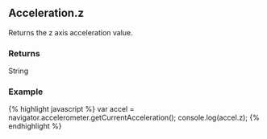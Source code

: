 Acceleration.z
-----------
Returns the z axis acceleration value.

### Returns ###
String

### Example ###
{% highlight javascript %}
	var accel = navigator.accelerometer.getCurrentAcceleration();
    console.log(accel.z);
{% endhighlight %}
